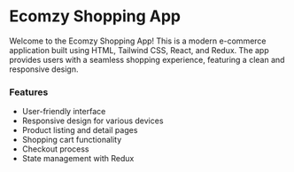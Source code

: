 <h1>Ecomzy Shopping App</h1>
<p>Welcome to the Ecomzy Shopping App! This is a modern e-commerce application built using HTML, Tailwind CSS, React, and Redux. The app provides users with a seamless shopping experience, featuring a clean and responsive design.</p>
<h3>
  Features
</h3>
<ul>
  <li>User-friendly interface</li>
  <li>Responsive design for various devices</li>
  <li>Product listing and detail pages</li>
  <li>Shopping cart functionality</li>
  <li>Checkout process</li>
  <li>State management with Redux</li>
</ul>
